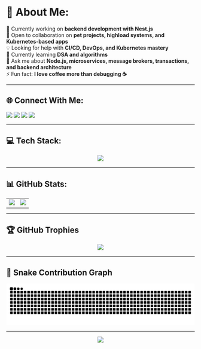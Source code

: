 # 💫 About Me:
🔭 Currently working on **backend development with Nest.js**  
🤝 Open to collaboration on **pet projects, highload systems, and Kubernetes-based apps**  
💡 Looking for help with **CI/CD, DevOps, and Kubernetes mastery**  
🌱 Currently learning **DSA and algorithms**  
💬 Ask me about **Node.js, microservices, message brokers, transactions, and backend architecture**  
⚡ Fun fact: **I love coffee more than debugging ☕️**

---

## 🌐 Connect With Me:
<p align="left">
  <a href="https://t.me/amdamv"><img src="https://img.shields.io/badge/Telegram-2CA5E0?style=for-the-badge&logo=telegram&logoColor=white"/></a>
  <a href="https://instagram.com/amd.amv"><img src="https://img.shields.io/badge/Instagram-%23E4405F?style=for-the-badge&logo=instagram&logoColor=white"/></a>
  <a href="https://www.linkedin.com/in/akhmad-akhmedov/"><img src="https://img.shields.io/badge/LinkedIn-%230077B5?style=for-the-badge&logo=linkedin&logoColor=white"/></a>
  <a href="mailto:madakhmedov@gmail.com"><img src="https://img.shields.io/badge/Email-D14836?style=for-the-badge&logo=gmail&logoColor=white"/></a>
</p>

---

## 💻 Tech Stack:
<p align="center">
  <img src="https://skillicons.dev/icons?i=ts,js,nodejs,nestjs,docker,kubernetes,redis,postgres,mongodb,mysql,git,github,gitlab,aws,nginx,prisma,fastify,express,linux,postman,figma" />
</p>

---

## 📊 GitHub Stats:
<table>
  <tr>
    <td>
      <img src="https://github-readme-stats.vercel.app/api?username=amdamv&theme=tokyonight&show_icons=true&hide_border=true" />
    </td>
    <td>
      <img src="https://github-readme-stats.vercel.app/api/top-langs/?username=amdamv&layout=compact&theme=tokyonight&hide_border=true" />
    </td>
  </tr>
</table>

<!--
<p align="center">
  <img src="https://github-readme-stats.vercel.app/api/top-langs/?username=amdamv&layout=compact&theme=tokyonight&hide_border=true" />
</p>
-->

---

## 🏆 GitHub Trophies
<p align="center">
  <img src="https://github-profile-trophy.vercel.app/?username=amdamv&theme=radical&no-frame=true&no-bg=true&margin-w=8" />
</p>

---

## 🐍 Snake Contribution Graph
<picture>
  <source media="(prefers-color-scheme: dark)" srcset="https://raw.githubusercontent.com/amdamv/amdamv/output/github-snake-dark.svg" />
  <source media="(prefers-color-scheme: light)" srcset="https://raw.githubusercontent.com/amdamv/amdamv/output/github-snake.svg" />
  <img alt="github-snake" src="https://raw.githubusercontent.com/amdamv/amdamv/output/github-snake.svg" />
</picture>

---

<p align="center">
  <img src="https://img.shields.io/badge/dynamic/json?color=brightgreen&label=visits&query=value&url=https://api.countapi.xyz/hit/amdanmv/visits" />
</p>
